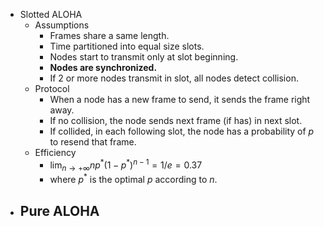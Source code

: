 - Slotted ALOHA
	- Assumptions
		- Frames share a same length.
		- Time partitioned into equal size slots.
		- Nodes start to transmit only at slot beginning.
		- **Nodes are synchronized.**
		- If 2 or more nodes transmit in slot, all nodes detect collision.
	- Protocol
		- When a node has a new frame to send, it sends the frame right away.
		- If no collision, the node sends next frame (if has) in next slot.
		- If collided, in each following slot, the node has a probability of $p$ to resend that frame.
	- Efficiency
		- $\lim_{n\to +\infty} np^*(1-p^*)^{n-1}=1/e=0.37$
		- where $p^*$ is the optimal $p$ according to $n$.
- Pure ALOHA
	-